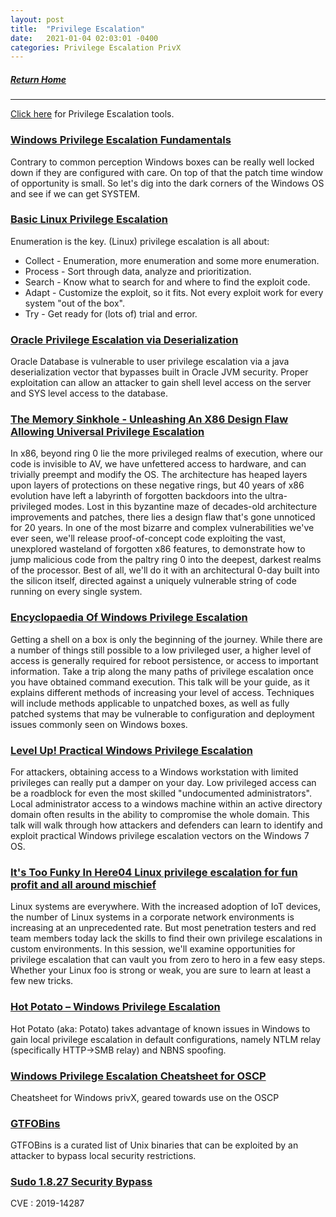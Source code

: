 ```yaml
---
layout: post
title:  "Privilege Escalation"
date:   2021-01-04 02:03:01 -0400
categories: Privilege Escalation PrivX
---
```


##### [Return Home](https://thegetch.github.io/penetration/testing/resources/2020/07/24/Home/)

---

[Click here](https://thegetch.github.io/PenetrationTestingResources/PrivilegeEscalationTools) for Privilege Escalation tools.

### [Windows Privilege Escalation Fundamentals](http://www.fuzzysecurity.com/tutorials/16.html)

Contrary to common perception Windows boxes can be really well locked down if they are configured with care. On top of that the patch time window of opportunity is small. So let's dig into the dark corners of the Windows OS and see if we can get SYSTEM.

### [Basic Linux Privilege Escalation](https://blog.g0tmi1k.com/2011/08/basic-linux-privilege-escalation/)

Enumeration is the key.
(Linux) privilege escalation is all about:
* 	Collect - Enumeration, more enumeration and some more enumeration.
* 	Process - Sort through data, analyze and prioritization.
* 	Search - Know what to search for and where to find the exploit code.
* 	Adapt - Customize the exploit, so it fits. Not every exploit work for every system "out of the box".
* 	Try - Get ready for (lots of) trial and error.

### [Oracle Privilege Escalation via Deserialization](http://obtruse.syfrtext.com/2018/07/oracle-privilege-escalation-via.html)

Oracle Database is vulnerable to user privilege escalation via a java deserialization vector that bypasses built in Oracle JVM security.  Proper exploitation can allow an attacker to gain shell level access on the server and SYS level access to the database.

### [The Memory Sinkhole - Unleashing An X86 Design Flaw Allowing Universal Privilege Escalation](https://www.youtube.com/watch?v=lR0nh-TdpVg)

In x86, beyond ring 0 lie the more privileged realms of execution, where our code is invisible to AV, we have unfettered access to hardware, and can trivially preempt and modify the OS. The architecture has heaped layers upon layers of protections on these negative rings, but 40 years of x86 evolution have left a labyrinth of forgotten backdoors into the ultra-privileged modes. Lost in this byzantine maze of decades-old architecture improvements and patches, there lies a design flaw that's gone unnoticed for 20 years. In one of the most bizarre and complex vulnerabilities we've ever seen, we'll release proof-of-concept code exploiting the vast, unexplored wasteland of forgotten x86 features, to demonstrate how to jump malicious code from the paltry ring 0 into the deepest, darkest realms of the processor. Best of all, we'll do it with an architectural 0-day built into the silicon itself, directed against a uniquely vulnerable string of code running on every single system.

### [Encyclopaedia Of Windows Privilege Escalation](https://www.youtube.com/watch?v=kMG8IsCohHA)

Getting a shell on a box is only the beginning of the journey. While there are a number of things still possible to a low privileged user, a higher level of access is generally required for reboot persistence, or access to important information. Take a trip along the many paths of privilege escalation once you have obtained command execution. This talk will be your guide, as it explains different methods of increasing your level of access. Techniques will include methods applicable to unpatched boxes, as well as fully patched systems that may be vulnerable to configuration and deployment issues commonly seen on Windows boxes.

### [Level Up! Practical Windows Privilege Escalation](https://www.youtube.com/watch?v=PC_iMqiuIRQ)

For attackers, obtaining access to a Windows workstation with limited privileges can really put a damper on your day. Low privileged access can be a roadblock for even the most skilled "undocumented administrators". Local administrator access to a windows machine within an active directory domain often results in the ability to compromise the whole domain. This talk will walk through how attackers and defenders can learn to identify and exploit practical Windows privilege escalation vectors on the Windows 7 OS.

### [It's Too Funky In Here04 Linux privilege escalation for fun profit and all around mischief](https://www.youtube.com/watch?v=dk2wsyFiosg)

Linux systems are everywhere. With the increased adoption of IoT devices, the number of Linux systems in a corporate network environments is increasing at an unprecedented rate. But most penetration testers and red team members today lack the skills to find their own privilege escalations in custom environments. In this session, we'll examine opportunities for privilege escalation that can vault you from zero to hero in a few easy steps. Whether your Linux foo is strong or weak, you are sure to learn at least a few new tricks.

### [Hot Potato – Windows Privilege Escalation](https://foxglovesecurity.com/2016/01/16/hot-potato/)

Hot Potato (aka: Potato) takes advantage of known issues in Windows to gain local privilege escalation in default configurations, namely NTLM relay (specifically HTTP->SMB relay) and NBNS spoofing.

### [Windows Privilege Escalation Cheatsheet for OSCP](https://www.hackingdream.net/2020/03/windows-privilege-escalation-cheatsheet-for-oscp.html)

Cheatsheet for Windows privX, geared towards use on the OSCP

### [GTFOBins](https://gtfobins.github.io/)

GTFOBins is a curated list of Unix binaries that can be exploited by an attacker to bypass local security restrictions.

### [Sudo 1.8.27 Security Bypass](https://www.exploit-db.com/exploits/47502)

CVE : 2019-14287
